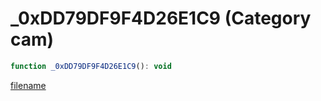 # _0xDD79DF9F4D26E1C9 (Category cam)

```js
function _0xDD79DF9F4D26E1C9(): void
```

[filename](_0xDD79DF9F4D26E1C9_m.md ':include')